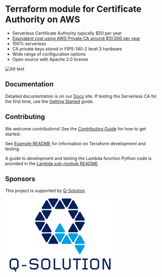 # Terraform module for Certificate Authority on AWS
* Serverless Certificate Authority typically $50 per year
* [Equivalent cost using AWS Private CA around $10,000 per year](./docs/faq.md#how-did-you-work-out-the-cost-comparison-with-aws-private-ca)
* 100% serverless
* CA private keys stored in FIPS-140-2 level 3 hardware
* Wide range of configuration options
* Open source with Apache 2.0 license

![Alt text](docs/images/ca-architecture-options.png?raw=true "CA architecture")

## Documentation
Detailed documentation is on our [Docs](docs/index.md) site. If testing the Serverless CA for the first time, use the [Getting Started](docs/getting-started.md) guide.

## Contributing
We welcome contributions! See the [Contributing Guide](CONTRIBUTING.md) for how to get started.

See [Example README](./examples/default/README.md) for information on Terraform development and testing.

A guide to development and testing the Lambda function Python code is provided in the [Lambda sub-module README](/modules/terraform-aws-ca-lambda/README.MD).

## Sponsors
This project is supported by [Q-Solution](https://www.q-solution.co.uk)

![Alt text](docs/images/q-solution.png?raw=true "Q-Solution")